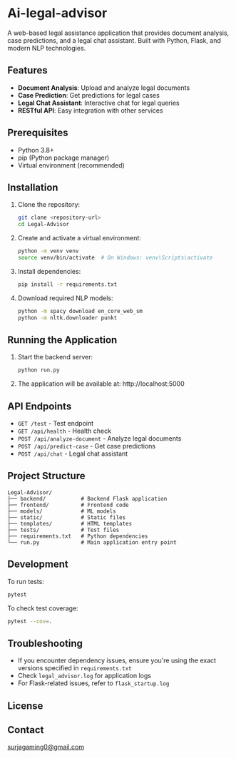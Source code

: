 # Ai-legal-advisor
A web-based legal assistance application that provides document analysis, case predictions, and a legal chat assistant. Built with Python, Flask, and modern NLP technologies.

## Features

- **Document Analysis**: Upload and analyze legal documents
- **Case Prediction**: Get predictions for legal cases
- **Legal Chat Assistant**: Interactive chat for legal queries
- **RESTful API**: Easy integration with other services

## Prerequisites

- Python 3.8+
- pip (Python package manager)
- Virtual environment (recommended)

## Installation

1. Clone the repository:
   ```bash
   git clone <repository-url>
   cd Legal-Advisor
   ```

2. Create and activate a virtual environment:
   ```bash
   python -m venv venv
   source venv/bin/activate  # On Windows: venv\Scripts\activate
   ```

3. Install dependencies:
   ```bash
   pip install -r requirements.txt
   ```

4. Download required NLP models:
   ```bash
   python -m spacy download en_core_web_sm
   python -m nltk.downloader punkt
   ```

## Running the Application

1. Start the backend server:
   ```bash
   python run.py
   ```

2. The application will be available at: http://localhost:5000

## API Endpoints

- `GET /test` - Test endpoint
- `GET /api/health` - Health check
- `POST /api/analyze-document` - Analyze legal documents
- `POST /api/predict-case` - Get case predictions
- `POST /api/chat` - Legal chat assistant

## Project Structure

```
Legal-Advisor/
├── backend/           # Backend Flask application
├── frontend/          # Frontend code
├── models/            # ML models
├── static/            # Static files
├── templates/         # HTML templates
├── tests/             # Test files
├── requirements.txt   # Python dependencies
└── run.py             # Main application entry point
```

## Development

To run tests:
```bash
pytest
```

To check test coverage:
```bash
pytest --cov=.
```

## Troubleshooting

- If you encounter dependency issues, ensure you're using the exact versions specified in `requirements.txt`
- Check `legal_advisor.log` for application logs
- For Flask-related issues, refer to `flask_startup.log`

## License

## Contact

surjagaming0@gmail.com
